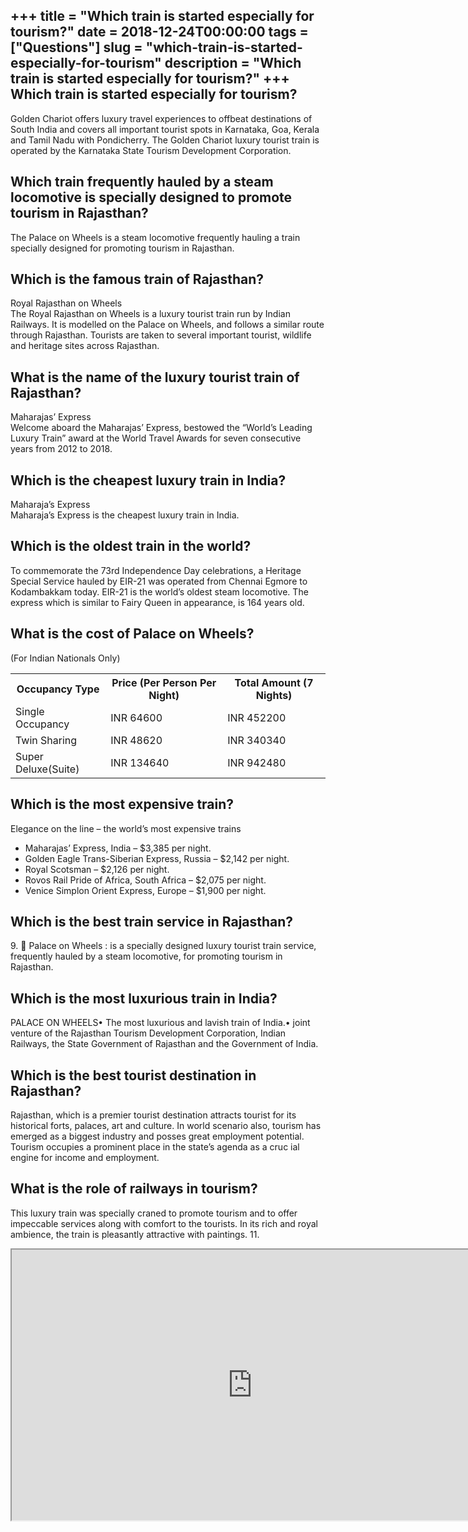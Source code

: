+++
title = "Which train is started especially for tourism?"
date = 2018-12-24T00:00:00
tags = ["Questions"]
slug = "which-train-is-started-especially-for-tourism"
description = "Which train is started especially for tourism?"
+++
Which train is started especially for tourism?
----------------------------------------------

Golden Chariot offers luxury travel experiences to offbeat destinations of South India and covers all important tourist spots in Karnataka, Goa, Kerala and Tamil Nadu with Pondicherry. The Golden Chariot luxury tourist train is operated by the Karnataka State Tourism Development Corporation.

Which train frequently hauled by a steam locomotive is specially designed to promote tourism in Rajasthan?
----------------------------------------------------------------------------------------------------------

The Palace on Wheels is a steam locomotive frequently hauling a train specially designed for promoting tourism in Rajasthan.

Which is the famous train of Rajasthan?
---------------------------------------

Royal Rajasthan on Wheels  
The Royal Rajasthan on Wheels is a luxury tourist train run by Indian Railways. It is modelled on the Palace on Wheels, and follows a similar route through Rajasthan. Tourists are taken to several important tourist, wildlife and heritage sites across Rajasthan.

What is the name of the luxury tourist train of Rajasthan?
----------------------------------------------------------

Maharajas’ Express  
Welcome aboard the Maharajas’ Express, bestowed the “World’s Leading Luxury Train” award at the World Travel Awards for seven consecutive years from 2012 to 2018.

Which is the cheapest luxury train in India?
--------------------------------------------

Maharaja’s Express  
Maharaja’s Express is the cheapest luxury train in India.

Which is the oldest train in the world?
---------------------------------------

To commemorate the 73rd Independence Day celebrations, a Heritage Special Service hauled by EIR-21 was operated from Chennai Egmore to Kodambakkam today. EIR-21 is the world’s oldest steam locomotive. The express which is similar to Fairy Queen in appearance, is 164 years old.

What is the cost of Palace on Wheels?
-------------------------------------

(For Indian Nationals Only)

<table><tr><th>Occupancy Type</th><th>Price (Per Person Per Night)</th><th>Total Amount (7 Nights)</th></tr><tr><td>Single Occupancy</td><td>INR 64600</td><td>INR 452200</td></tr><tr><td>Twin Sharing</td><td>INR 48620</td><td>INR 340340</td></tr><tr><td>Super Deluxe(Suite)</td><td>INR 134640</td><td>INR 942480</td></tr></table>

Which is the most expensive train?
----------------------------------

Elegance on the line – the world’s most expensive trains

- Maharajas’ Express, India – $3,385 per night.
- Golden Eagle Trans-Siberian Express, Russia – $2,142 per night.
- Royal Scotsman – $2,126 per night.
- Rovos Rail Pride of Africa, South Africa – $2,075 per night.
- Venice Simplon Orient Express, Europe – $1,900 per night.

Which is the best train service in Rajasthan?
---------------------------------------------

9\.  Palace on Wheels : is a specially designed luxury tourist train service, frequently hauled by a steam locomotive, for promoting tourism in Rajasthan.

Which is the most luxurious train in India?
-------------------------------------------

PALACE ON WHEELS• The most luxurious and lavish train of India.• joint venture of the Rajasthan Tourism Development Corporation, Indian Railways, the State Government of Rajasthan and the Government of India.

Which is the best tourist destination in Rajasthan?
---------------------------------------------------

Rajasthan, which is a premier tourist destination attracts tourist for its historical forts, palaces, art and culture. In world scenario also, tourism has emerged as a biggest industry and posses great employment potential. Tourism occupies a prominent place in the state’s agenda as a cruc ial engine for income and employment.

What is the role of railways in tourism?
----------------------------------------

This luxury train was specially craned to promote tourism and to offer impeccable services along with comfort to the tourists. In its rich and royal ambience, the train is pleasantly attractive with paintings. 11.

<iframe allow="accelerometer; autoplay; clipboard-write; encrypted-media; gyroscope; picture-in-picture" allowfullscreen="" class="__youtube_prefs__  epyt-is-override  no-lazyload" data-no-lazy="1" data-origheight="433" data-origwidth="770" data-skipgform_ajax_framebjll="" height="433" id="_ytid_62043" loading="lazy" src="https://www.youtube.com/embed/-8tEw71AayQ?enablejsapi=1&autoplay=0&cc_load_policy=0&cc_lang_pref=&iv_load_policy=1&loop=0&modestbranding=0&rel=1&fs=1&playsinline=0&autohide=2&theme=dark&color=red&controls=1&" title="YouTube player" width="770"></iframe>